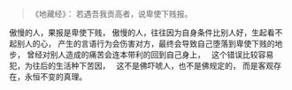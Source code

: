 > 《地藏经》：
> 若遇吾我贡高者，说卑使下贱报。

傲慢的人，果报是卑使下贱，
傲慢的人，往往因为自身条件比别人好，生起看不起别人的心，
产生的言语行为会伤害对方，最终会导致自己堕落到卑使下贱的地步，
曾经对别人造成的痛苦会连本带利的回到自己身上，
&nbsp;
这个错误比较容易犯，为往后的生活种下苦因，
&nbsp;
这不是佛吓唬人，也不是佛规定的，
而是客观存在，永恒不变的真理。